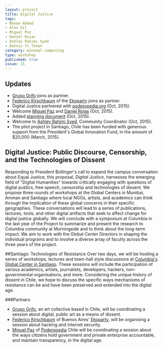 ```yaml
---
layout: project
title: Digital Justice
tags:
- Manan Ahmed
- Alex Gil
- Miguel Paz
- Daniel Rojas
- Ashley Rahimi Syed
- Dennis Yi Tenen
category: minimal-computing
type: workshop
published: true
issue: 15
---
```


## Updates

- [Grupo Grifo](http://www.grupogrifo.org) joins as partner.
- [Federico Kirschbaum](https://twitter.com/fede_k) of the [Ekoparty](https://www.ekoparty.org/) joins as partner.
- Digital Justice partnered with [poderopedia.org](http://www.poderopedia.org/) (Oct, 2015).
- Welcome [Miguel Paz](http://www.icfj.org/about/profiles/miguel-paz) and [Daniel Rojas](http://www.elespectador.com/opinion/daniel-emilio-rojas-castro) (Oct, 2015).
- Added [planning document](https://hackpad.com/Digital-Justice-Santiago-Chile-3odlGGxjZ4Y) (Oct, 2015).
- Welcome to [Ashley Rahimi Syed](http://www.ashleyrahimisyed.com/), Community Coordinator (Oct, 2015). 
- The pilot project in Santiago, Chile has been funded with generous support from the President's Global
Innovation Fund, in the amount of $20,000 (March, 2015).

## Digital Justice: Public Discourse, Censorship, and the Technologies of Dissent

Responding to President Bollinger's call to expand the campus conversation
about Equal Justice, this proposal, *Digital Justice*, harnesses the emerging
field of "Digital Humanities" towards critically engaging with questions of
digital publics, free speech, censorship and technologies of dissent. We
propose three rounds of workshops at the Global Centers in Mumbai, Amman and
Santiago where local NGOs, artists, and academics can think through the
implication of these global concerns in their specific geographies. These
conversations will lead to a series of publications, lectures, tools, and other
digital artifacts that seek to affect change for digital justice globally. We
will conclude with a symposium at Columbia in the last year of the Project to
summarize and present the research to Columbia community at Morningside and to
think about the long-term impact. We aim to work with the Global Center
Directors in shaping the individual programs and to involve a diverse array of
faculty across the three years of the project.

##Santiago: Technologies of Resistance
Over two days, we will be hosting a series of workshops, lectures and town-hall style discussions at [Columbia's Global Center in Santiago](http://globalcenters.columbia.edu/santiago/). These sessions will include the participation of various academics, artists, journalists, developers, hackers, non-governmental organisations, and more. Considering the unique history of dissent  in Chile, we hope to discuss the specific ways mechanisms of resistance can be and have been preserved and extended into the digital age.

###Partners

- [Grupo Grifo](http://www.grupogrifo.org), an art collective based in Chile, will be coordinating a session about digital, public art as a means of dissent.
- [Federico Kirschbaum](https://twitter.com/fede_k) of Buenos Aires' [Ekoparty](https://www.ekoparty.org/), will be organising a session about hacking and internet security.
- [Miguel Paz](http://www.icfj.org/about/profiles/miguel-paz) of [Poderopedia](http://www.poderopedia.org/poderopedia/pages/index/1_) Chile will be coordinating a session about the ways citizens hold government and private enterprise accountable, and maintain transparency, in the digital age.
